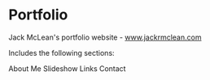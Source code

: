 # Portfolio
Jack McLean's portfolio website - www.jackrmclean.com

Includes the following sections:

About Me
Slideshow
Links
Contact
